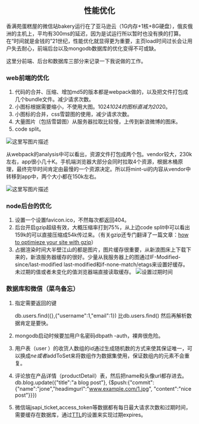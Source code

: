 <h2 align='center'>性能优化</h2>

香满苑蛋糕屋的微信站bakery运行在了亚马逊云（1G内存+1核+8G硬盘），俄亥俄洲的主机上，平均有300ms的延迟，因为是试运行所以暂时也没有换的打算。在“时间就是金钱的”21世纪，性能优化就显得更为重要，主页load时间过长会让用户失去耐心，前端后台以及mongodb数据库的优化变得不可或缺。

这里分前端、后台和数据库三部分来记录一下我说做的工作。

### web前端的优化
1. 代码的合并、压缩、增加md5的版本都是webpack做的，以及把文件打包成几个bundle文件。减少请求次数。
2. 小图标根据需要缩小，不使用大图。1024*1024的图标直减为20*20。
2. 小图标的合并，css雪碧图的使用，减少请求次数。
3. 大量图片（包括雪碧图）从服务器拉取比较慢，上传到新浪微博的图床。
4. code split。

![这里写图片描述](http://ww1.sinaimg.cn/large/7ec3646fgy1fj1kf77vfzj211v0jhwha.jpg)

   从webpack的analysis中可以看出，资源文件打包成两个包。vendor较大，230k左右，app很小几十K。手机端浏览器大部分会同时拉取4个资源，根据木桶原理，最终完毕时间肯定由最慢的一个资源决定。所以将mint-ui的内容从vendor中转移到app中，两个大小都在150k左右。

![这里写图片描述](http://ww1.sinaimg.cn/large/7ec3646fgy1fj1kpdm5djj21130hq0v1.jpg)

### node后台的优化

1. 设置一个设置favicon.ico，不然每次都返回404。
2. 后台开启gzip超级有效，大概压缩率打到75%，从上边code split中可以看出159k的可以直接压缩成54k传过来。（有关gzip还专门翻译了一篇文章：[how to optimieze your site with gzip](https://github.com/guguji5/blogs/blob/master/how%20to%20optimieze%20your%20site%20with%20gzip.md)）
3. 占据渲染时间大半壁江山的都是图片，图片缓存很重要，从新浪图床上下载下来的，新浪服务器缓存的很好。少量从我服务器上的图通过IF-Modified-since/last-modified last-modified和if-none-match/etags来设置好缓存。未过期的值或者未变化的值浏览器端直接读取缓存。
![设置过期时间](http://ww1.sinaimg.cn/large/7ec3646fgy1fj1lfdimitj20ja03wdft.jpg)

### 数据库和微信（菜鸟备忘）

1. 指定需要返回的键

    db.users.find({},{"username":1,"email":1})   比db.users.find() 然后再解析数据肯定是要快。
2. mongodb启动时候要加用户名密码dbpath -auth，裸奔很危险。
3. 用户表（user ）的收货人数组的id通过生成随机数的方式来使其保证唯一，可以换成$ne或者$addToSet来将数组作为数据集使用，保证数组内的元素不会重复。
4. 评论放在产品详情（productDetail）表，然后把name和头像url都存进去。
db.blog.update({"title":"a blog post"},
{$push:{"commit":
{"name":"jone","headimgurl":"www.example.com/1.jpg",
"content":"nice post"}}})
5. 微信端jsapi_ticket,access_token等数据都有每日最大请求次数和过期时间，需要缓存在数据库，通过[TTL](https://docs.mongodb.com/manual/tutorial/expire-data/)的设置来实现过期expires。

    

